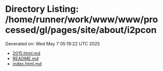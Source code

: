 # Directory Listing: /home/runner/work/www/www/processed/gl/pages/site/about/i2pcon
Generated on: Wed May  7 05:19:22 UTC 2025

- [2015.html.md](2015.html.md)
- [README.md](README.md)
- [index.html.md](index.html.md)
